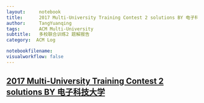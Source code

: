 ```yaml
---
layout:     notebook
title:      2017 Multi-University Training Contest 2 solutions BY 电子科技大学
author:     TangYuanqing
tags: 		ACM Multi-University
subtitle:   多校联合训练2 题解报告
category:  ACM Log

notebookfilename:
visualworkflow: false
---
```



## [2017 Multi-University Training Contest 2 solutions BY 电子科技大学](http://bestcoder.hdu.edu.cn/blog/2017-multi-university-training-contest-2-solutions-by-%E7%94%B5%E5%AD%90%E7%A7%91%E6%8A%80%E5%A4%A7%E5%AD%A6/)
